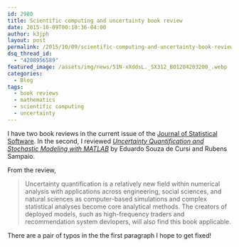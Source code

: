 ```yaml
---
id: 2980
title: Scientific computing and uncertainty book review
date: 2015-10-09T00:10:36-04:00
author: k3jph
layout: post
permalink: /2015/10/09/scientific-computing-and-uncertainty-book-review/
dsq_thread_id:
  - "4208956589"
featured_image: /assets/img/news/51N-xXddsL._SX312_BO1204203200_.webp
categories:
  - Blog
tags:
  - book reviews
  - mathematics
  - scientific computing
  - uncertainty
---
```

I have two book reviews in the current issue of the [Journal of Statistical Software](http://www.jstatsoft.org). In the second, I reviewed _[Uncertainty Quantification and Stochastic Modeling with MATLAB](http://www.jstatsoft.org/article/view/v067b07)_ by Eduardo Souza de Cursi and Rubens Sampaio.

From the review,

> Uncertainty quantification is a relatively new field within numerical analysis with applications across engineering, social sciences, and natural sciences as computer-based simulations and complex statistical analyses become core analytical methods.  The creators of deployed models, such as high-frequency traders and recommendation system devlopers, will also find this book applicable.

There are a pair of typos in the the first paragraph I hope to get fixed!
